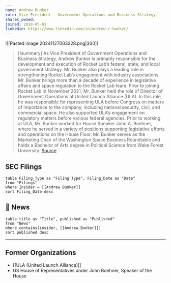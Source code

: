 ```yaml
---
name: Andrew Bunker
role: Vice President - Government Operations and Business Strategy
shares_owned: 
joined: 2018-05-01
linkedin: https://www.linkedin.com/in/andrew-r-bunker/
---
```


![[Pasted image 20241127003228.png|300]]

>[!summary]
As Vice President of Government Operations and Business Strategy, Andrew Bunker is primarily responsible for the development and execution of Rocket Lab’s federal, state, and local government strategy. Mr. Bunker also plays a leading role in strengthening Rocket Lab’s engagement with industry associations. Mr. Bunker brings more than a decade of experience in legislative affairs and space regulation to the Rocket Lab team. Prior to joining Rocket Lab in November 2021, Mr. Bunker held the role of Director of Government Operations at United Launch Alliance (ULA). In this role, he was responsible for representing ULA before Congress on matters of importance to the company, including national security, civil, and commercial space. He also supported ULA’s engagement on regulatory matters before various federal agencies. Prior to working at ULA, Mr. Bunker worked for House Speaker John A. Boehner, where he served in a variety of positions supporting legislative efforts and operations on the House Floor. Mr. Bunker serves as the Marketing Chair of the Washington Space Business Roundtable and holds a Bachelor of Arts degree in Political Science from Wake Forest University.
[Source](https://www.rocketlabusa.com/about/team/)

## SEC Filings
```dataview
table Filing_Type as "Filing Type", Filing_Date as "Date"
from "Filings"
where Insider = [[Andrew Bunker]]
sort Filing_Date desc
```

## 📰 News
```dataview
table title as "Title", published as "Published"
from "News"
where contains(insider, [[Andrew Bunker]])
sort published desc
```

---
## Former Organizations

-  [[ULA (United Launch Alliance)]]
-  US House of Representatives under John Boehner, Speaker of the House